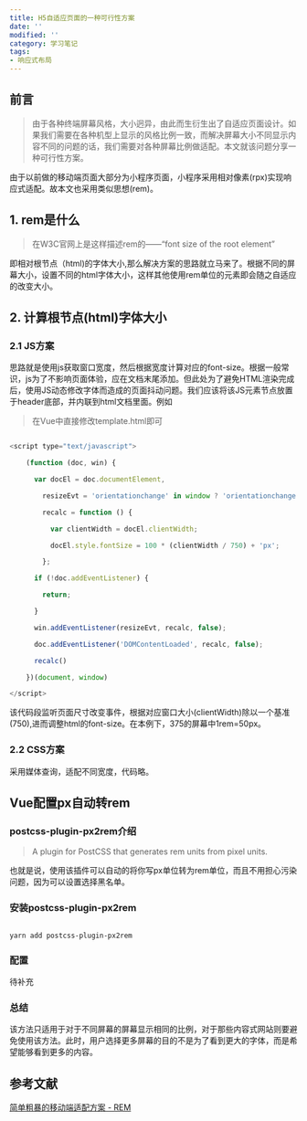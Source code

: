 ```yaml
---
title: H5自适应页面的一种可行性方案
date: ''
modified: ''
category: 学习笔记
tags:
- 响应式布局
---
```


## 前言

> 由于各种终端屏幕风格，大小迥异，由此而生衍生出了自适应页面设计。如果我们需要在各种机型上显示的风格比例一致，而解决屏幕大小不同显示内容不同的问题的话，我们需要对各种屏幕比例做适配。本文就该问题分享一种可行性方案。

由于以前做的移动端页面大部分为小程序页面，小程序采用相对像素(rpx)实现响应式适配。故本文也采用类似思想(rem)。

## 1. rem是什么

> 在W3C官网上是这样描述rem的——“font size of the root element” 

即相对根节点（html)的字体大小,那么解决方案的思路就立马来了。根据不同的屏幕大小，设置不同的html字体大小，这样其他使用rem单位的元素即会随之自适应的改变大小。

## 2. 计算根节点(html)字体大小

### 2.1 JS方案

思路就是使用js获取窗口宽度，然后根据宽度计算对应的font-size。根据一般常识，js为了不影响页面体验，应在文档末尾添加。但此处为了避免HTML渲染完成后，使用JS动态修改字体而造成的页面抖动问题。我们应该将该JS元素节点放置于header底部，并内联到html文档里面。例如

> 在Vue中直接修改template.html即可

```JavaScript
<script type="text/javascript">
    (function (doc, win) {
      var docEl = doc.documentElement,
        resizeEvt = 'orientationchange' in window ? 'orientationchange' : 'resize',
        recalc = function () {
          var clientWidth = docEl.clientWidth;
          docEl.style.fontSize = 100 * (clientWidth / 750) + 'px';
        };
      if (!doc.addEventListener) {
        return;
      }
      win.addEventListener(resizeEvt, recalc, false);
      doc.addEventListener('DOMContentLoaded', recalc, false);
      recalc()
    })(document, window)
</script>
```
该代码段监听页面尺寸改变事件，根据对应窗口大小(clientWidth)除以一个基准(750),进而调整html的font-size。在本例下，375的屏幕中1rem=50px。

### 2.2 CSS方案

采用媒体查询，适配不同宽度，代码略。

## Vue配置px自动转rem

### postcss-plugin-px2rem介绍

> A plugin for PostCSS that generates rem units from pixel units.

也就是说，使用该插件可以自动的将你写px单位转为rem单位，而且不用担心污染问题，因为可以设置选择黑名单。

### 安装postcss-plugin-px2rem

```
yarn add postcss-plugin-px2rem
```

### 配置

待补充

### 总结

该方法只适用于对于不同屏幕的屏幕显示相同的比例，对于那些内容式网站则要避免使用该方法。此时，用户选择更多屏幕的目的不是为了看到更大的字体，而是希望能够看到更多的内容。

## 参考文献

[简单粗暴的移动端适配方案 - REM][1]


  [1]: https://imweb.io/topic/5a523cc0a192c3b460fce3a5